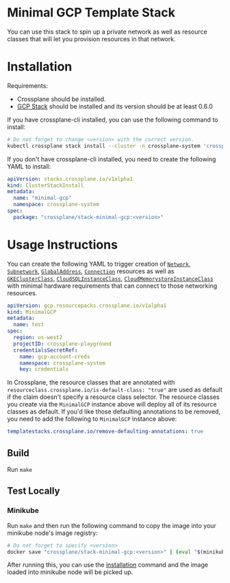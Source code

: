 # Minimal GCP Template Stack

You can use this stack to spin up a private network as well as
resource classes that will let you provision resources in that
network.

# Installation

Requirements:
* Crossplane should be installed.
* [GCP Stack](https://github.com/crossplaneio/stack-gcp) should be installed and its version should be at least 0.6.0

If you have crossplane-cli installed, you can use the following command to install:

```bash
# Do not forget to change <version> with the correct version.
kubectl crossplane stack install --cluster -n crossplane-system 'crossplane/stack-minimal-gcp:<version>' minimal-gcp
```

If you don't have crossplane-cli installed, you need to create the following YAML to install:

```yaml
apiVersion: stacks.crossplane.io/v1alpha1
kind: ClusterStackInstall
metadata:
  name: "minimal-gcp"
  namespace: crossplane-system
spec:
  package: "crossplane/stack-minimal-gcp:<version>"
```

# Usage Instructions

You can create the following YAML to trigger creation of [`Network`][network], [`Subnetwork`][subnetwork], [`GlobalAddress`][global-address], [`Connection`][connection] resources as well as [`GKEClusterClass`][gkecluster-class], [`CloudSQLInstanceClass`][cloudsqlinstance-class], [`CloudMemorystoreInstanceClass`][cloudmemorystoreinstance-class] with minimal hardware requirements that can connect to those networking resources.

```yaml
apiVersion: gcp.resourcepacks.crossplane.io/v1alpha1
kind: MinimalGCP
metadata:
  name: test
spec:
  region: us-west2
  projectID: crossplane-playground
  credentialsSecretRef:
    name: gcp-account-creds
    namespace: crossplane-system
    key: credentials
```

In Crossplane, the resource classes that are annotated with `resourceclass.crossplane.io/is-default-class: "true"` are used as default if the claim doesn't specify a resource class selector. The resource classes you create via the `MinimalGCP` instance above will deploy all of its resource classes as default. If you'd like those defaulting annotations to be removed, you need to add the following to `MinimalGCP` instance above:

```yaml
templatestacks.crossplane.io/remove-defaulting-annotations: true
```

## Build

Run `make`

## Test Locally

### Minikube

Run `make` and then run the following command to copy the image into your minikube node's image registry:

```bash
# Do not forget to specify <version>
docker save "crossplane/stack-minimal-gcp:<version>" | (eval "$(minikube docker-env --shell bash)" && docker load)
```

After running this, you can use the [installation](#installation) command and the image loaded into minikube node will be picked up. 

[network]: https://github.com/crossplaneio/crossplane/blob/master/docs/api/crossplaneio/stack-gcp/compute-gcp-crossplane-io-v1beta1.md#network
[subnetwork]: https://github.com/crossplaneio/crossplane/blob/master/docs/api/crossplaneio/stack-gcp/compute-gcp-crossplane-io-v1beta1.md#subnetwork
[global-address]: https://github.com/crossplaneio/crossplane/blob/master/docs/api/crossplaneio/stack-gcp/compute-gcp-crossplane-io-v1beta1.md#globaladdress
[connection]: https://cloud.google.com/service-infrastructure/docs/service-networking/reference/rest/v1/services.connections
[gkecluster-class]: https://github.com/crossplaneio/crossplane/blob/master/docs/api/crossplaneio/stack-gcp/compute-gcp-crossplane-io-v1alpha3.md#gkeclusterclass
[cloudmemorystoreinstance-class]: https://github.com/crossplaneio/crossplane/blob/master/docs/api/crossplaneio/stack-gcp/cache-gcp-crossplane-io-v1beta1.md#cloudmemorystoreinstanceclass
[cloudsqlinstance-class]: https://github.com/crossplaneio/crossplane/blob/master/docs/api/crossplaneio/stack-gcp/database-gcp-crossplane-io-v1beta1.md#cloudsqlinstanceclass
